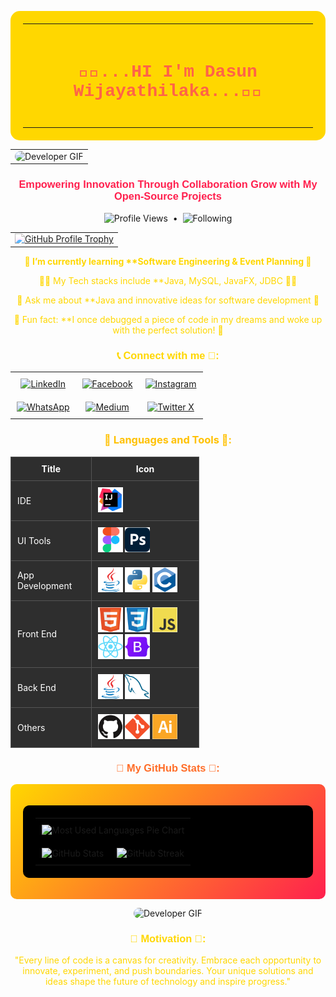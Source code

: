 <table align="center" style="background-color: #FFD700; border-radius: 15px; padding: 20px;">
  <tr>
    <td align="center">
      <h1 align="center" style="color: #FF6347; padding: 20px; border-radius: 15px; font-family: 'Courier New', Courier, monospace;">
        🐦‍🔥...HI I'm Dasun Wijayathilaka...🐦‍🔥 
      </h1>
    </td>
  </tr>
</table>





<table align="center">
  <tr>
    <td>
      <img src="https://media3.giphy.com/media/v1.Y2lkPTc5MGI3NjExd3EyeDNoMmJxZXhxMHR3ODFienR4MHA2NTJ5dG9udThvYzBxazdqbSZlcD12MV9pbnRlcm5hbF9naWZfYnlfaWQmY3Q9Zw/wPXPhwA6bzihDDxL66/giphy.webp" alt="Developer GIF" width="1000" style="border-radius: 10px;" />
    </td>
  </tr>
</table>


<h3 align="center" style="color: #FF204E; font-family: Arial, sans-serif; font-weight: bold;">
  Empowering Innovation Through Collaboration Grow with My Open-Source Projects
</h3>

<p align="center">
  <img src="https://komarev.com/ghpvc/?username=dasunwijayathilaka&label=Profile%20views&color=ff1493&style=flat" alt="Profile Views" />
  &nbsp;•&nbsp;
  <img src="https://img.shields.io/github/followers/dasunwijayathilaka?label=Followers&color=ff1493&style=flat" alt="Following" />
</p>
  




<table align="center">
  <tr>
    <td align="center">
      <a href="https://github.com/ryo-ma/github-profile-trophy">
        <img src="https://github-profile-trophy.vercel.app/?username=dasunwijayathilaka&theme=radical&no-bg=true&no-frame=true&column=6&row=2&margin-w=15&margin-h=15&title=Stars,Followers,Commit,Issues,PullRequest,Repositories" 
             alt="GitHub Profile Trophy" 
             style="filter: hue-rotate(120deg) brightness(1.2) saturate(1.5);" />
      </a>
    </td>
  </tr>
</table>




<div align="center">
  <p align="center" style="color: #FFD700; font-weight: bold;">🍁 I’m currently learning **Software Engineering & Event Planning 🍁</p>
  <p align="center" style="color: #FFD700;"> 👨‍💻 My Tech stacks include **Java, MySQL, JavaFX, JDBC 👨‍💻</p>
  <p align="center" style="color: #FFD700;">🙏 Ask me about **Java and innovative ideas for software development 🙏</p>
  <p align="center" style="color: #FFD700;">🎈 Fun fact: **I once debugged a piece of code in my dreams and woke up with the perfect solution! 🎈</p>
</div>

<h3 align="center" style="color: #FFD700; font-family: Arial, sans-serif; font-weight: bold;">📞 Connect with me 🤙:</h3>
<table align="center">
  <tr>
    <td align="center" style="padding: 10px;">
      <a href="https://linkedin.com/in/dasun-de-silva" target="blank">
        <img src="https://raw.githubusercontent.com/rahuldkjain/github-profile-readme-generator/master/src/images/icons/Social/linked-in-alt.svg" alt="LinkedIn" height="30" width="40" />
      </a>
    </td>
    <td align="center" style="padding: 10px;">
      <a href="https://fb.com/dasun-wijayathilaka" target="blank">
        <img src="https://raw.githubusercontent.com/rahuldkjain/github-profile-readme-generator/master/src/images/icons/Social/facebook.svg" alt="Facebook" height="30" width="40" />
      </a>
    </td>
    <td align="center" style="padding: 10px;">
      <a href="https://instagram.com/your_instagram_handle" target="blank">
        <img src="https://raw.githubusercontent.com/rahuldkjain/github-profile-readme-generator/master/src/images/icons/Social/instagram.svg" alt="Instagram" height="30" width="40" />
      </a>
    </td>
  </tr>
  <tr>
    <td align="center" style="padding: 10px;">
      <a href="https://wa.me/your_whatsapp_number" target="blank">
        <img src="https://raw.githubusercontent.com/rahuldkjain/github-profile-readme-generator/master/src/images/icons/Social/whatsapp.svg" alt="WhatsApp" height="30" width="40" />
      </a>
    </td>
    <td align="center" style="padding: 10px;">
      <a href="https://medium.com/@your_medium_handle" target="blank">
        <img src="https://raw.githubusercontent.com/rahuldkjain/github-profile-readme-generator/master/src/images/icons/Social/medium.svg" alt="Medium" height="30" width="40" />
      </a>
    </td>
    <td align="center" style="padding: 10px;">
      <a href="https://x.com/your_twitter_handle" target="blank">
        <img src="https://raw.githubusercontent.com/rahuldkjain/github-profile-readme-generator/master/src/images/icons/Social/twitter.svg" alt="Twitter X" height="30" width="40" />
      </a>
    </td>
  </tr>
</table>


<h3 align="center" style="color: #FFC100;">🦥 Languages and Tools 🫏:</h3>
<table align="center" style="border-collapse: collapse; width: 60%; background-color: #2E2E2E; color: white;">
  <tr>
    <th style="padding: 10px; border: 1px solid #555;">Title</th>
    <th style="padding: 10px; border: 1px solid #555;">Icon</th>
  </tr>
  <tr>
    <td style="padding: 10px; border: 1px solid #555;">IDE</td>
    <td style="padding: 10px; border: 1px solid #555;">
      <img src="https://raw.githubusercontent.com/devicons/devicon/master/icons/intellij/intellij-original.svg" alt="IntelliJ" width="40" height="40" />
    </td>
  </tr>
  <tr>
    <td style="padding: 10px; border: 1px solid #555;">UI Tools</td>
    <td style="padding: 10px; border: 1px solid #555;">
      <img src="https://raw.githubusercontent.com/devicons/devicon/master/icons/figma/figma-original.svg" alt="Figma" width="40" height="40" />
      <img src="https://raw.githubusercontent.com/devicons/devicon/master/icons/photoshop/photoshop-plain.svg" alt="Photoshop" width="40" height="40" />
    </td>
  </tr>
  <tr>
    <td style="padding: 10px; border: 1px solid #555;">App Development</td>
    <td style="padding: 10px; border: 1px solid #555;">
      <img src="https://raw.githubusercontent.com/devicons/devicon/master/icons/java/java-original.svg" alt="Java" width="40" height="40" />
      <img src="https://raw.githubusercontent.com/devicons/devicon/master/icons/python/python-original.svg" alt="Python" width="40" height="40" />
      <img src="https://raw.githubusercontent.com/devicons/devicon/master/icons/c/c-original.svg" alt="C" width="40" height="40" />
    </td>
  </tr>
  <tr>
    <td style="padding: 10px; border: 1px solid #555;">Front End</td>
    <td style="padding: 10px; border: 1px solid #555;">
      <img src="https://raw.githubusercontent.com/devicons/devicon/master/icons/html5/html5-original.svg" alt="HTML5" width="40" height="40" />
      <img src="https://raw.githubusercontent.com/devicons/devicon/master/icons/css3/css3-original.svg" alt="CSS3" width="40" height="40" />
      <img src="https://raw.githubusercontent.com/devicons/devicon/master/icons/javascript/javascript-original.svg" alt="JavaScript" width="40" height="40" />
      <img src="https://raw.githubusercontent.com/devicons/devicon/master/icons/react/react-original.svg" alt="React" width="40" height="40" />
      <img src="https://raw.githubusercontent.com/devicons/devicon/master/icons/bootstrap/bootstrap-original.svg" alt="Bootstrap" width="40" height="40" />
    </td>
  </tr>
  <tr>
    <td style="padding: 10px; border: 1px solid #555;">Back End</td>
    <td style="padding: 10px; border: 1px solid #555;">
      <img src="https://raw.githubusercontent.com/devicons/devicon/master/icons/java/java-original.svg" alt="Java" width="40" height="40" />
      <img src="https://raw.githubusercontent.com/devicons/devicon/master/icons/mysql/mysql-original.svg" alt="MySQL" width="40" height="40" />
    </td>
  </tr>
  <tr>
    <td style="padding: 10px; border: 1px solid #555;">Others</td>
    <td style="padding: 10px; border: 1px solid #555;">
      <img src="https://raw.githubusercontent.com/devicons/devicon/master/icons/github/github-original.svg" alt="GitHub" width="40" height="40" />
      <img src="https://raw.githubusercontent.com/devicons/devicon/master/icons/git/git-original.svg" alt="Git" width="40" height="40" />
      <img src="https://raw.githubusercontent.com/devicons/devicon/master/icons/illustrator/illustrator-plain.svg" alt="Illustrator" width="40" height="40" />
    </td>
  </tr>
</table>
    </td>
  </tr>
</table>

<h3 align="center" style="color: #FF6D28; font-family: Arial, sans-serif; font-weight: bold;">💪 My GitHub Stats 💪:</h3>
<div align="center" style="background: linear-gradient(135deg, #FFD700 0%, #FF204E 100%); padding: 20px; border-radius: 10px;">
  <table align="center" style="background-color: #000000; padding: 20px; border-radius: 10px;">
    <tr>
      <td align="center" colspan="2" style="padding: 10px;">
        <!-- Adding a Pie Chart for Most Used Languages with Default Theme -->
        <img src="https://github-readme-stats.vercel.app/api/top-langs/?username=dasunwijayathilaka&layout=pie&theme=radical" alt="Most Used Languages Pie Chart" />
      </td>
    </tr>
    <tr>
      <td align="center" style="padding: 10px;">
        <!-- GitHub Stats with Green and Black Colors -->
        <img src="https://github-readme-stats.vercel.app/api?username=dasunwijayathilaka&show_icons=true&locale=en&theme=radical&bg_color=000000&text_color=00FF00&icon_color=00FF00&border_color=00FF00" alt="GitHub Stats" />
      </td>
      <td align="center" style="padding: 10px;">
        <!-- GitHub Streak Stats with Green and Black Colors -->
        <img src="https://github-readme-streak-stats.herokuapp.com/?user=dasunwijayathilaka&theme=radical&background=000000&ring=00FF00&fire=00FF00&stroke=000000&currStreakLabel=00FF00&currStreakNum=00FF00&sideNums=00FF00&sideLabels=00FF00" alt="GitHub Streak" />
      </td>
    </tr>
  </table>
</div>



 


<p align="center">
  <img src="https://media1.giphy.com/media/v1.Y2lkPTc5MGI3NjExMmcwNTdoZmNnZGI1d2FvcGVycTNiMzdpdndtbnllM2M5NWUwNG8ybCZlcD12MV9pbnRlcm5naWZfYnlfaWQmY3Q9Zw/X6E37oJR5niSmUOnoE/giphy.webp" alt="Developer GIF" width="750" style="border-radius: 10px;" />
</p>

<h3 align="center" style="color: #FFD700; font-family: Arial, sans-serif; font-weight: bold;">📌 Motivation 🍁:</h3>
<p align="center" style="color: #FFD700;">
  "Every line of code is a canvas for creativity. Embrace each opportunity to innovate, experiment, and push boundaries. Your unique solutions and ideas shape the future of technology and inspire progress."
</p>
